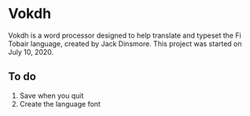 # Vokdh

Vokdh is a word processor designed to help translate and typeset the Fi Tobair language, created by Jack Dinsmore. This project was started on July 10, 2020.

## To do

1. Save when you quit
1. Create the language font
